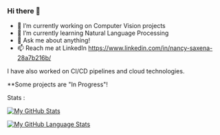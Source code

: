 ### Hi there 👋

<!--
**NancySaxena1-eng/NancySaxena1-eng** is a ✨ _special_ ✨ repository because its `README.md` (this file) appears on your GitHub profile.

** -->

- 🔭 I’m currently working on Computer Vision projects 
- 🌱 I’m currently learning Natural Language Processing
- 💬 Ask me about anything!
- 📫 Reach me at LinkedIn https://www.linkedin.com/in/nancy-saxena-28a7b216b/


I have also worked on CI/CD pipelines and cloud technologies.

**Some projects are "In Progress"!

Stats :

[![My GitHub Stats](https://github-readme-stats.vercel.app/api/?username=NancySaxena1-eng&count_private=true&theme=tokyonight&showicons=true)]()


[![My GitHub Language Stats](https://github-readme-stats.vercel.app/api/top-langs/?username=NancySaxena1-eng&langs_count=5&theme=tokyonight)]()


